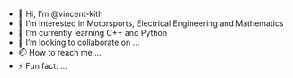 - 👋 Hi, I’m @vincent-kith
- 👀 I’m interested in Motorsports, Electrical Engineering and Mathematics
- 🌱 I’m currently learning C++ and Python
- 💞️ I’m looking to collaborate on ...
- 📫 How to reach me ...
- ⚡ Fun fact: ...

<!---
vincent-kith/vincent-kith is a ✨ special ✨ repository because its `README.md` (this file) appears on your GitHub profile.
You can click the Preview link to take a look at your changes.
--->
